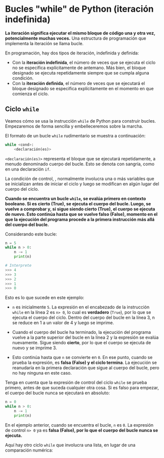 # Bucles "while" de Python (iteración indefinida)
**La iteración significa ejecutar el mismo bloque de código una y otra vez, potencialmente muchas veces.** Una estructura de programación que implementa la iteración se llama bucle.

En programación, hay dos tipos de iteración, indefinida y definida:

 - Con la **iteración indefinida**, el número de veces que se ejecuta el ciclo no se especifica explícitamente de antemano. Más bien, el bloque designado se ejecuta repetidamente siempre que se cumpla alguna condición.
 - Con la **iteración definida**, el número de veces que se ejecutará el bloque designado se especifica explícitamente en el momento en que comienza el ciclo.

## Ciclo `while` 
Veamos cómo se usa la instrucción `while` de Python para construir bucles. Empezaremos de forma sencilla y embelleceremos sobre la marcha.

El formato de un bucle `while` rudimentario se muestra a continuación:
```python
while <cond>:
	<declaración(es)>
```
`<declaración(es)>` representa el bloque que se ejecutará repetidamente, a menudo denominado cuerpo del bucle. Esto se denota con sangría, como en una declaración `if`.

La condición de control, <cond>, normalmente involucra una o más variables que se inicializan antes de iniciar el ciclo y luego se modifican en algún lugar del cuerpo del ciclo.

**Cuando se encuentra un bucle `while`, <cond> se evalúa primero en contexto booleano. Si es cierto (True), se ejecuta el cuerpo del bucle. Luego, <cond> se vuelve a comprobar y, si sigue siendo cierto (True), el cuerpo se ejecuta de nuevo. Esto continúa hasta que <cond> se vuelve falso (False), momento en el que la ejecución del programa procede a la primera instrucción más allá del cuerpo del bucle.**

Considerando este bucle:
```python
n = 5
while n > 0:
	n -= 1
	print(n)

# Interprete
>>> 4
>>> 3
>>> 2
>>> 1
>>> 0
```
Esto es lo que sucede en este ejemplo:

- `n` es inicialmente `5`. La expresión en el encabezado de la instrucción `while` en la línea 2 es `n> 0`, lo cual es **verdadero** (`True`), por lo que se ejecuta el cuerpo del ciclo. Dentro del cuerpo del bucle en la línea 3, n se reduce en 1 a un valor de 4 y luego se imprime.

- Cuando el cuerpo del bucle ha terminado, la ejecución del programa vuelve a la parte superior del bucle en la línea 2 y la expresión se evalúa nuevamente. Sigue siendo **cierto**, por lo que el cuerpo se ejecuta de nuevo y se imprime 3.

- Esto continúa hasta que `n` se convierte en `0`. En ese punto, cuando se prueba la expresión, es **falsa (False) y el ciclo termina**. La ejecución se reanudaría en la primera declaración que sigue al cuerpo del bucle, pero no hay ninguna en este caso.

Tenga en cuenta que la expresión de control del ciclo `while` se prueba primero, antes de que suceda cualquier otra cosa. Si es falso para empezar, el cuerpo del bucle nunca se ejecutará en absoluto:
```python
n = 0
while n > 0:
	n -= 1
	print(n)
```
En el ejemplo anterior, cuando se encuentra el bucle, `n` es `0`. La expresión de control `n> 0` ya es **falsa (False), por lo que el cuerpo del bucle nunca se ejecuta.**

Aquí hay otro ciclo `while` que involucra una lista, en lugar de una comparación numérica:

<!--stackedit_data:
eyJoaXN0b3J5IjpbMTM0OTQ1ODEzMyw1MTg5MTgwNjhdfQ==
-->